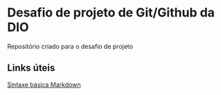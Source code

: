 # Desafio de projeto de Git/Github da DIO 
Repositório criado para o desafio de projeto

## Links úteis

[Sintaxe básica Markdown](https://www.markdownguide.org/basic-syntax/)
